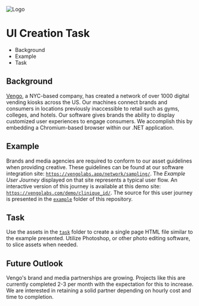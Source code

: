 ![Logo](https://vengolabs.com/wp-content/uploads/logo.png) 
# UI Creation Task
- Background
- Example
- Task

## Background
[Vengo](https://vengolabs.com), a NYC-based company, has created a network of over 1000 digital vending kiosks across the US.
Our machines connect brands and consumers in locations previously inaccessible to retail such as gyms, colleges, and hotels.
Our software gives brands the ability to display customized user experiences to engage consumers.
We accomplish this by embedding a Chromium-based browser within our .NET application.

## Example
Brands and media agencies are required to conform to our asset guidelines when providing creative.
These guidelines can be found at our software integration site: [`https://vengolabs.app/network/sampling/`](https://vengolabs.app/network/sampling/).
The _Example User Journey_ displayed on that site represents a typical user flow.
An interactive version of this journey is available at this demo site: [`https://vengolabs.com/demo/clinique_id/`](https://vengolabs.com/demo/clinique_id/).
The source for this user journey is presented in the [`example`](https://github.com/vengojafar/vengo-ui-task/tree/master/example) folder of this repository.

## Task
Use the assets in the [`task`](https://github.com/vengojafar/vengo-ui-task/tree/master/task) folder to create a single page HTML file similar to the example presented.
Utilize Photoshop, or other photo editing software, to slice assets when needed.


## Future Outlook
Vengo's brand and media partnerships are growing. Projects like this are currently completed 2-3 per month with the expectation for this to increase. We are interested in retaining a solid partner depending on hourly cost and time to completion.
